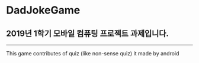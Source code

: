 # DadJokeGame
## 2019년 1학기 모바일 컴퓨팅 프로젝트 과제입니다.
---
This game contributes of quiz (like non-sense quiz)
it made by android


